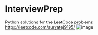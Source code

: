 # InterviewPrep
Python solutions for the LeetCode problems
https://leetcode.com/suryatej9195/
![image](https://user-images.githubusercontent.com/14051949/121242380-1f53f400-c8ba-11eb-9d45-d8ec7916cc88.png)
